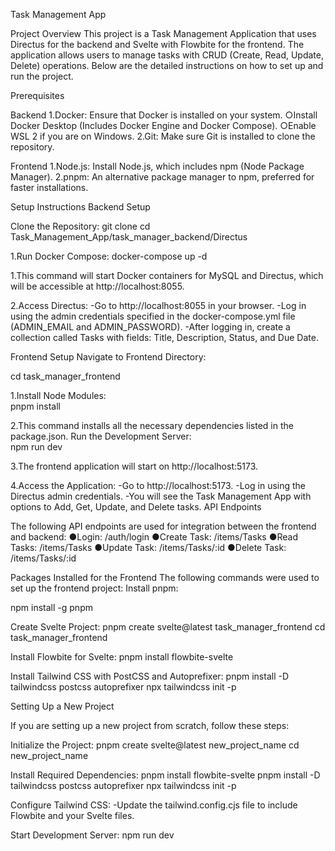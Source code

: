 Task Management App

Project Overview
This project is a Task Management Application that uses Directus for the backend and Svelte with Flowbite for the frontend. The application allows users to manage tasks with CRUD (Create, Read, Update, Delete) operations. Below are the detailed instructions on how to set up and run the project.

Prerequisites

Backend
1.Docker: Ensure that Docker is installed on your system.
○Install Docker Desktop (Includes Docker Engine and Docker Compose).
○Enable WSL 2 if you are on Windows.
2.Git: Make sure Git is installed to clone the repository.

Frontend
1.Node.js: Install Node.js, which includes npm (Node Package Manager).
2.pnpm: An alternative package manager to npm, preferred for faster installations.

Setup Instructions
Backend Setup

Clone the Repository:
git clone <repository-url>
cd Task_Management_App/task_manager_backend/Directus

1.Run Docker Compose: 
docker-compose up -d

1.This command will start Docker containers for MySQL and Directus, which will be accessible at http://localhost:8055.

2.Access Directus:
-Go to http://localhost:8055 in your browser.
-Log in using the admin credentials specified in the docker-compose.yml file (ADMIN_EMAIL and ADMIN_PASSWORD).
-After logging in, create a collection called Tasks with fields: Title, Description, Status, and Due Date.

Frontend Setup
Navigate to Frontend Directory:
   
cd task_manager_frontend

1.Install Node Modules:  
pnpm install

2.This command installs all the necessary dependencies listed in the package.json.
Run the Development Server:  
npm run dev

3.The frontend application will start on http://localhost:5173.

4.Access the Application:
-Go to http://localhost:5173.
-Log in using the Directus admin credentials.
-You will see the Task Management App with options to Add, Get, Update, and Delete tasks.
API Endpoints

The following API endpoints are used for integration between the frontend and backend:
●Login: /auth/login
●Create Task: /items/Tasks
●Read Tasks: /items/Tasks
●Update Task: /items/Tasks/:id
●Delete Task: /items/Tasks/:id


Packages Installed for the Frontend
The following commands were used to set up the frontend project:
Install pnpm:
 
npm install -g pnpm

Create Svelte Project:
pnpm create svelte@latest task_manager_frontend
cd task_manager_frontend


Install Flowbite for Svelte: 
pnpm install flowbite-svelte


Install Tailwind CSS with PostCSS and Autoprefixer:
pnpm install -D tailwindcss postcss autoprefixer
npx tailwindcss init -p


Setting Up a New Project

If you are setting up a new project from scratch, follow these steps:

Initialize the Project:
pnpm create svelte@latest new_project_name
cd new_project_name

Install Required Dependencies:
pnpm install flowbite-svelte
pnpm install -D tailwindcss postcss autoprefixer
npx tailwindcss init -p

Configure Tailwind CSS:
-Update the tailwind.config.cjs file to include Flowbite and your Svelte files.

Start Development Server:
npm run dev


